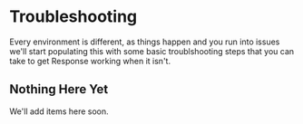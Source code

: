 # Troubleshooting

Every environment is different, as things happen and you run into issues we'll start populating this with some basic
troublshooting steps that you can take to get Response working when it isn't.

## Nothing Here Yet

We'll add items here soon.
